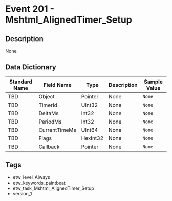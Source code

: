 # Event 201 - Mshtml_AlignedTimer_Setup

## Description
None

## Data Dictionary
|Standard Name|Field Name|Type|Description|Sample Value|
|---|---|---|---|---|
|TBD|Object|Pointer|None|`None`|
|TBD|TimerId|UInt32|None|`None`|
|TBD|DeltaMs|Int32|None|`None`|
|TBD|PeriodMs|Int32|None|`None`|
|TBD|CurrentTimeMs|UInt64|None|`None`|
|TBD|Flags|HexInt32|None|`None`|
|TBD|Callback|Pointer|None|`None`|

## Tags
* etw_level_Always
* etw_keywords_paintbeat
* etw_task_Mshtml_AlignedTimer_Setup
* version_1